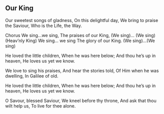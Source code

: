 ## Our King

Our sweetest songs of gladness, On this delightful day,
We bring to praise the Saviour, Who is the Life, the Way. 

Chorus
We sing...we sing, The praises of our King,
(We sing)... (We sing) (Heav’nly King)
We sing... we sing The glory of our King.
(We sing)...(We sing) 

He loved the little children, When he was here below;
And thou he’s up in heaven, He loves us yet we know. 

We love to sing his praises, And hear the stories told,
Of Him when he was dwelling, In Galilee of old. 

He loved the little children, When he was here below;
And thou he’s up in heaven, He loves us yet we know. 

O Savour, blessed Saviour, We kneel before thy throne,
And ask that thou wilt help us, To live for thee alone.